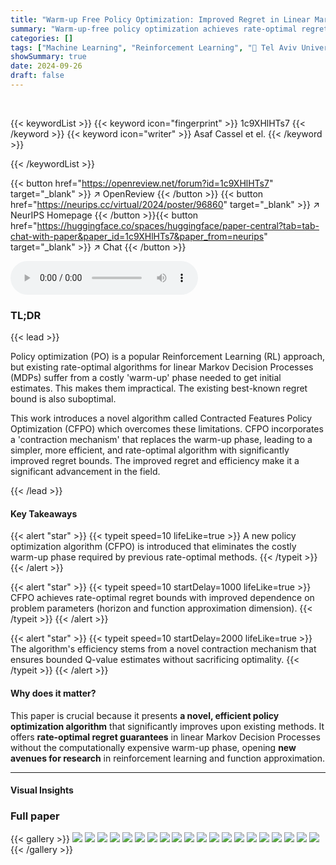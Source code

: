 ```yaml
---
title: "Warm-up Free Policy Optimization: Improved Regret in Linear Markov Decision Processes"
summary: "Warm-up-free policy optimization achieves rate-optimal regret in linear Markov decision processes, improving efficiency and dependence on problem parameters."
categories: []
tags: ["Machine Learning", "Reinforcement Learning", "🏢 Tel Aviv University",]
showSummary: true
date: 2024-09-26
draft: false
---
```


<br>

{{< keywordList >}}
{{< keyword icon="fingerprint" >}} 1c9XHlHTs7 {{< /keyword >}}
{{< keyword icon="writer" >}} Asaf Cassel et el. {{< /keyword >}}
 
{{< /keywordList >}}

{{< button href="https://openreview.net/forum?id=1c9XHlHTs7" target="_blank" >}}
↗ OpenReview
{{< /button >}}
{{< button href="https://neurips.cc/virtual/2024/poster/96860" target="_blank" >}}
↗ NeurIPS Homepage
{{< /button >}}{{< button href="https://huggingface.co/spaces/huggingface/paper-central?tab=tab-chat-with-paper&paper_id=1c9XHlHTs7&paper_from=neurips" target="_blank" >}}
↗ Chat
{{< /button >}}



<audio controls>
    <source src="https://ai-paper-reviewer.com/1c9XHlHTs7/podcast.wav" type="audio/wav">
    Your browser does not support the audio element.
</audio>


### TL;DR


{{< lead >}}

Policy optimization (PO) is a popular Reinforcement Learning (RL) approach, but existing rate-optimal algorithms for linear Markov Decision Processes (MDPs) suffer from a costly 'warm-up' phase needed to get initial estimates. This makes them impractical.  The existing best-known regret bound is also suboptimal.

This work introduces a novel algorithm called Contracted Features Policy Optimization (CFPO) which overcomes these limitations. CFPO incorporates a 'contraction mechanism' that replaces the warm-up phase, leading to a simpler, more efficient, and rate-optimal algorithm with significantly improved regret bounds. The improved regret and efficiency make it a significant advancement in the field.

{{< /lead >}}


#### Key Takeaways

{{< alert "star" >}}
{{< typeit speed=10 lifeLike=true >}} A new policy optimization algorithm (CFPO) is introduced that eliminates the costly warm-up phase required by previous rate-optimal methods. {{< /typeit >}}
{{< /alert >}}

{{< alert "star" >}}
{{< typeit speed=10 startDelay=1000 lifeLike=true >}} CFPO achieves rate-optimal regret bounds with improved dependence on problem parameters (horizon and function approximation dimension). {{< /typeit >}}
{{< /alert >}}

{{< alert "star" >}}
{{< typeit speed=10 startDelay=2000 lifeLike=true >}} The algorithm's efficiency stems from a novel contraction mechanism that ensures bounded Q-value estimates without sacrificing optimality. {{< /typeit >}}
{{< /alert >}}

#### Why does it matter?
This paper is crucial because it presents **a novel, efficient policy optimization algorithm** that significantly improves upon existing methods.  It offers **rate-optimal regret guarantees** in linear Markov Decision Processes without the computationally expensive warm-up phase, opening **new avenues for research** in reinforcement learning and function approximation.

------
#### Visual Insights







### Full paper

{{< gallery >}}
<img src="https://ai-paper-reviewer.com/1c9XHlHTs7/1.png" class="grid-w50 md:grid-w33 xl:grid-w25" />
<img src="https://ai-paper-reviewer.com/1c9XHlHTs7/2.png" class="grid-w50 md:grid-w33 xl:grid-w25" />
<img src="https://ai-paper-reviewer.com/1c9XHlHTs7/3.png" class="grid-w50 md:grid-w33 xl:grid-w25" />
<img src="https://ai-paper-reviewer.com/1c9XHlHTs7/4.png" class="grid-w50 md:grid-w33 xl:grid-w25" />
<img src="https://ai-paper-reviewer.com/1c9XHlHTs7/5.png" class="grid-w50 md:grid-w33 xl:grid-w25" />
<img src="https://ai-paper-reviewer.com/1c9XHlHTs7/6.png" class="grid-w50 md:grid-w33 xl:grid-w25" />
<img src="https://ai-paper-reviewer.com/1c9XHlHTs7/7.png" class="grid-w50 md:grid-w33 xl:grid-w25" />
<img src="https://ai-paper-reviewer.com/1c9XHlHTs7/8.png" class="grid-w50 md:grid-w33 xl:grid-w25" />
<img src="https://ai-paper-reviewer.com/1c9XHlHTs7/9.png" class="grid-w50 md:grid-w33 xl:grid-w25" />
<img src="https://ai-paper-reviewer.com/1c9XHlHTs7/10.png" class="grid-w50 md:grid-w33 xl:grid-w25" />
<img src="https://ai-paper-reviewer.com/1c9XHlHTs7/11.png" class="grid-w50 md:grid-w33 xl:grid-w25" />
<img src="https://ai-paper-reviewer.com/1c9XHlHTs7/12.png" class="grid-w50 md:grid-w33 xl:grid-w25" />
<img src="https://ai-paper-reviewer.com/1c9XHlHTs7/13.png" class="grid-w50 md:grid-w33 xl:grid-w25" />
<img src="https://ai-paper-reviewer.com/1c9XHlHTs7/14.png" class="grid-w50 md:grid-w33 xl:grid-w25" />
<img src="https://ai-paper-reviewer.com/1c9XHlHTs7/15.png" class="grid-w50 md:grid-w33 xl:grid-w25" />
<img src="https://ai-paper-reviewer.com/1c9XHlHTs7/16.png" class="grid-w50 md:grid-w33 xl:grid-w25" />
<img src="https://ai-paper-reviewer.com/1c9XHlHTs7/17.png" class="grid-w50 md:grid-w33 xl:grid-w25" />
<img src="https://ai-paper-reviewer.com/1c9XHlHTs7/18.png" class="grid-w50 md:grid-w33 xl:grid-w25" />
<img src="https://ai-paper-reviewer.com/1c9XHlHTs7/19.png" class="grid-w50 md:grid-w33 xl:grid-w25" />
<img src="https://ai-paper-reviewer.com/1c9XHlHTs7/20.png" class="grid-w50 md:grid-w33 xl:grid-w25" />
{{< /gallery >}}